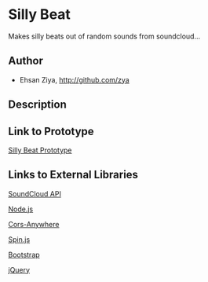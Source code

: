 # Silly Beat
Makes silly beats out of random sounds from soundcloud...

## Author
- Ehsan Ziya, http://github.com/zya

## Description


## Link to Prototype

[Silly Beat Prototype](http://zya.github.io/sillybeat/ "Silly Beat Prototype")


## Links to External Libraries

[SoundCloud API](http://developers.soundcloud.com/docs "SoundCloud API")

[Node.js](http://nodejs.org/ "Node.js")

[Cors-Anywhere](https://github.com/Rob--W/cors-anywhere/ "Cors-Anywhere")

[Spin.js](http://fgnass.github.io/spin.js/ "Spin.js")

[Bootstrap](http://www.getbootstrap.com "Bootstrap")

[jQuery](http://www.jquery.com "jQuery")




